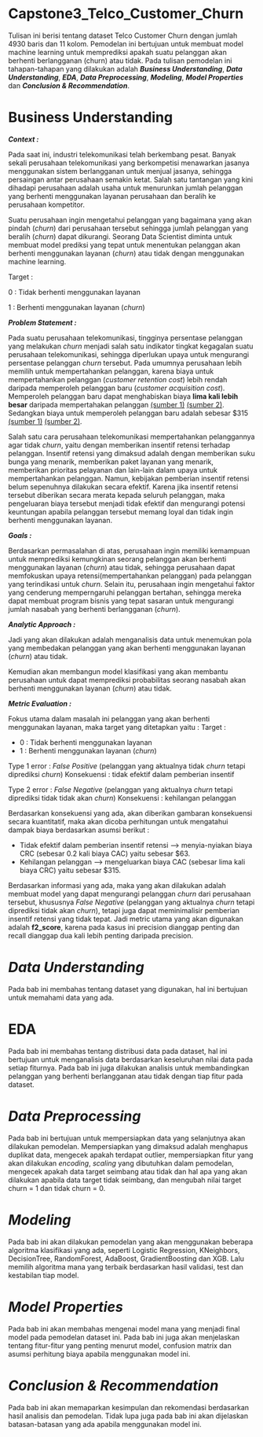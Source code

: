 # Capstone3_Telco_Customer_Churn
Tulisan ini berisi tentang dataset Telco Customer Churn dengan jumlah 4930 baris dan 11 kolom. Pemodelan ini bertujuan untuk membuat model machine learning untuk memprediksi apakah suatu pelanggan akan berhenti berlangganan (churn) atau tidak. Pada tulisan pemodelan ini tahapan-tahapan yang dilakukan adalah **_Business Understanding_**, _**Data Understanding**_, _**EDA**_, _**Data Preprocessing**_, _**Modeling**_, _**Model Properties**_ dan _**Conclusion & Recommendation**_.

# Business Understanding
***Context :***

Pada saat ini, industri telekomunikasi telah berkembang pesat. Banyak sekali perusahaan telekomunikasi yang berkompetisi menawarkan jasanya menggunakan sistem berlangganan untuk menjual jasanya, sehingga persaingan antar perusahaan semakin ketat. Salah satu tantangan yang kini dihadapi perusahaan adalah usaha untuk menurunkan jumlah pelanggan yang berhenti menggunakan layanan perusahaan dan beralih ke perusahaan kompetitor.

Suatu perusahaan ingin mengetahui pelanggan yang bagaimana yang akan pindah (*churn*) dari perusahaan tersebut sehingga jumlah pelanggan yang beralih (*churn*) dapat dikurangi. Seorang Data Scientist diminta untuk membuat model prediksi yang tepat untuk menentukan pelanggan akan berhenti menggunakan layanan (*churn*) atau tidak dengan menggunakan machine learning. 

Target :

0 : Tidak berhenti menggunakan layanan

1 : Berhenti menggunakan layanan (*churn*)

***Problem Statement :***

Pada suatu perusahaan telekomunikasi, tingginya persentase pelanggan yang melakukan *churn* menjadi salah satu indikator tingkat kegagalan suatu perusahaan telekomunikasi, sehingga diperlukan upaya untuk mengurangi persentase pelanggan *churn* tersebut. Pada umumnya perusahaan lebih memilih untuk mempertahankan pelanggan, karena biaya untuk mempertahankan pelanggan (*customer retention cost*) lebih rendah daripada memperoleh pelanggan baru (*customer acquisition cost*). Memperoleh pelanggan baru  dapat menghabiskan biaya **lima kali lebih besar** daripada mempertahakan pelanggan [(sumber 1)](https://www.optimove.com/resources/learning-center/customer-acquisition-vs-retention-costs) [(sumber 2)](https://www.linkedin.com/pulse/customer-retention-vs-acquisition-which-one-choose-myfundbox/). Sedangkan biaya untuk memperoleh pelanggan baru adalah sebesar $315 [(sumber 1)](https://salesworks.asia/media-centre/blog/customer-acquisition-cost-in-southeast-asia-whats-a-good-benchmark/) [(sumber 2)](https://startuptalky.com/cac-by-industry/).

Salah satu cara perusahaan telekomunikasi mempertahankan pelanggannya agar tidak *churn*, yaitu dengan memberikan insentif retensi terhadap pelanggan. Insentif retensi yang dimaksud adalah dengan memberikan suku bunga yang menarik, memberikan paket layanan yang menarik, memberikan prioritas pelayanan dan lain-lain dalam upaya untuk mempertahankan pelanggan. Namun, kebijakan pemberian insentif retensi belum sepenuhnya dilakukan secara efektif. Karena jika insentif retensi tersebut diberikan secara merata kepada seluruh pelanggan, maka pengeluaran biaya tersebut menjadi tidak efektif dan mengurangi potensi keuntungan apabila pelanggan tersebut memang loyal dan tidak ingin berhenti menggunakan layanan.

***Goals :***

Berdasarkan permasalahan di atas, perusahaan ingin memiliki kemampuan untuk memprediksi kemungkinan seorang pelanggan akan berhenti menggunakan layanan (*churn*) atau tidak, sehingga perusahaan dapat memfokuskan upaya retensi(mempertahankan pelanggan) pada pelanggan yang terindikasi untuk *churn*.
Selain itu, perusahaan ingin mengetahui faktor yang cenderung memperngaruhi pelanggan bertahan, sehingga mereka dapat membuat program bisnis yang tepat sasaran untuk mengurangi jumlah nasabah yang berhenti berlangganan (*churn*).

***Analytic Approach :***

Jadi yang akan dilakukan adalah menganalisis data untuk menemukan pola yang membedakan pelanggan yang akan berhenti menggunakan layanan (*churn*) atau tidak.

Kemudian akan membangun model klasifikasi yang akan membantu perusahaan untuk dapat memprediksi probabilitas seorang nasabah akan berhenti menggunakan layanan (*churn*) atau tidak.

***Metric Evaluation :***

Fokus utama dalam masalah ini pelanggan yang akan berhenti menggunakan layanan, maka target yang ditetapkan yaitu :
Target :
- 0 : Tidak berhenti menggunakan layanan
- 1 : Berhenti menggunakan layanan (*churn*)

Type 1 error : *False Positive* (pelanggan yang aktualnya tidak *churn* tetapi diprediksi *churn*)
Konsekuensi : tidak efektif dalam pemberian insentif

Type 2 error : *False Negative* (pelanggan yang aktualnya *churn* tetapi diprediksi tidak tidak akan *churn*)
Konsekuensi : kehilangan pelanggan

Berdasarkan konsekuensi yang ada, akan diberikan gambaran konsekuensi secara kuantitatif, maka akan dicoba perhitungan untuk mengatahui dampak biaya berdasarkan asumsi berikut :
- Tidak efektif dalam pemberian insentif retensi --> menyia-nyiakan biaya CRC (sebesar 0.2 kali biaya CAC) yaitu sebesar $63.
- Kehilangan pelanggan --> mengeluarkan biaya CAC (sebesar lima kali biaya CRC) yaitu sebesar $315.

Berdasarkan informasi yang ada, maka yang akan dilakukan adalah membuat model yang dapat mengurangi pelanggan *churn* dari perusahaan tersebut, khususnya *False Negative* (pelanggan yang aktualnya *churn* tetapi diprediksi tidak akan *churn*), tetapi juga dapat meminimalisir pemberian insentif retensi yang tidak tepat. Jadi metric utama yang akan digunakan adalah **f2_score**, karena pada kasus ini precision dianggap penting dan recall dianggap dua kali lebih penting daripada precision.

# ***Data Understanding***
Pada bab ini membahas tentang dataset yang digunakan, hal ini bertujuan untuk memahami data yang ada.

# **EDA**
Pada bab ini membahas tentang distribusi data pada dataset, hal ini bertujuan untuk menganalisis data berdasarkan keseluruhan nilai data pada setiap fiturnya. Pada bab ini juga dilakukan analisis untuk membandingkan pelanggan yang berhenti berlangganan atau tidak dengan tiap fitur pada dataset.

# ***Data Preprocessing***
Pada bab ini bertujuan untuk mempersiapkan data yang selanjutnya akan dilakukan pemodelan. Mempersiapkan yang dimaksud adalah menghapus duplikat data, mengecek apakah terdapat outlier, mempersiapkan fitur yang akan dilakukan _encoding_, _scaling_ yang dibutuhkan dalam pemodelan, mengecek apakah data target seimbang atau tidak dan hal apa yang akan dilakukan apabila data target tidak seimbang, dan mengubah nilai target churn = 1 dan tidak churn = 0.

# _**Modeling**_
Pada bab ini akan dilakukan pemodelan yang akan menggunakan beberapa algoritma klasifikasi yang ada, seperti Logistic Regression, KNeighbors, DecisionTree, RandomForest, AdaBoost, GradientBoosting dan XGB. Lalu memilih algoritma mana yang terbaik berdasarkan hasil validasi, test dan kestabilan tiap model.

# _**Model Properties**_
Pada bab ini akan membahas mengenai model mana yang menjadi final model pada pemodelan dataset ini. Pada bab ini juga akan menjelaskan tentang fitur-fitur yang penting menurut model, confusion matrix dan asumsi perhitung biaya apabila menggunakan model ini.

# _**Conclusion & Recommendation**_
Pada bab ini akan memaparkan kesimpulan dan rekomendasi berdasarkan hasil analisis dan pemodelan. Tidak lupa juga pada bab ini akan dijelaskan batasan-batasan yang ada apabila menggunakan model ini.

